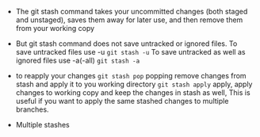 - The git stash command takes your uncommitted changes (both staged and unstaged),
saves them away for later use, and then remove them from your working copy
- But git stash command does not save untracked or ignored files.
  To save untracked files use -u
  `git stash -u`
  To save untracked as well as ignored files use -a(-all)
  `git stash -a`



- to reapply your changes
  `git stash pop`
  popping remove changes from stash and apply it to you working directory
  `git stash apply`
  apply, apply changes to working copy and keep the changes in stash as well, This
  is useful if you want to apply the same stashed changes to multiple branches.


- Multiple stashes
